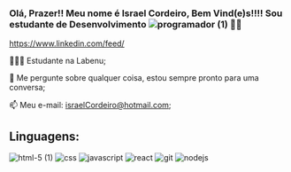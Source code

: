 

<!--
**israel-cordeiro/israel-cordeiro** is a ✨ _special_ ✨ repository because its `README.md` (this file) appears on your GitHub profile.

Here are some ideas to get you started:

- 🔭 I’m currently working on ...
- 🌱 I’m currently learning ...
- 👯 I’m looking to collaborate on ...
- 🤔 I’m looking for help with ...
- 💬 Ask me about ...
- 📫 How to reach me: ...
- 😄 Pronouns: ...
- ⚡ Fun fact: ...
-->

### Olá, Prazer!! Meu nome é Israel Cordeiro, Bem Vind(e)s!!!! Sou estudante de Desenvolvimento ![programador (1)](https://user-images.githubusercontent.com/85313042/134516588-6057fc1c-c015-435a-a279-8843b997f8ef.png) 🏳️‍🌈

https://www.linkedin.com/feed/

 👨🏻‍💻 Estudante na Labenu;
 
 💬 Me pergunte sobre qualquer coisa, estou sempre pronto para uma conversa;
 
 📫 Meu e-mail: israelCordeiro@hotmail.com;
 
 
 ## Linguagens:

![html-5 (1)](https://user-images.githubusercontent.com/85313042/134521401-e944f610-081f-4247-a828-4e41f44712c0.png)    ![css](https://user-images.githubusercontent.com/85313042/134522346-89366eb6-c610-44cc-8199-8f23d130aa87.png)      ![javascript](https://user-images.githubusercontent.com/85313042/134522694-5c895c2c-b330-4f50-a7f6-b0d3d958aabe.png)   ![react](https://user-images.githubusercontent.com/85313042/134523057-7dcfc60e-73bc-41bd-9fb7-98a6969bf634.png)   ![git](https://user-images.githubusercontent.com/85313042/134523273-a404c3fa-6274-4065-a40e-df9e6379f41c.png)  ![nodejs](https://user-images.githubusercontent.com/85313042/134523574-33859acc-180a-48d3-af3a-fb7227b7036f.png)








 
 

